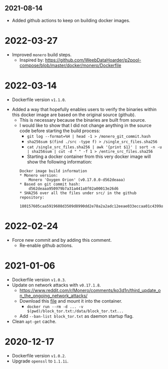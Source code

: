 ## 2021-08-14
* Added github actions to keep on building docker images.

# 2022-03-27
* Improved `monero` build steps.
    - Inspired by: https://github.com/WeebDataHoarder/p2pool-compose/blob/master/docker/monero/Dockerfile

# 2022-03-14
- Dockerfile version `v1.1.0`.
* Added a way that hopefully enables users to verify the binaries within this docker image are based on the original source (github).
    - This is necessary because the binaries are built from source.
    - I would like to show that I did not change anything in the source code before starting the build process:
        + `git log --format=%H | head -1 > /monero_git_commit.hash`
        + `sha256sum $(find ./src -type f) > /single_src_files.sha256`
        + `cat /single_src_files.sha256 | awk '{print $1}' | sort -n -u | sha256sum | cut -d " " -f 1 > /entire_src_files.sha256`
        + Starting a docker container from this very docker image will show the following information:
        ```
        Docker image build information
        * Monero version:
            Monero 'Oxygen Orion' (v0.17.0.0-d562deaaa)
        * Based on git commit hash:
            d562deaaa950979b7a31a441a8f02a00013e26d6
        * SHA256 over all the files under src/ in the github repository:
            180157605caa5919608d3509d8990dd2e78a2a2adc12eeae033eccaa01c4399a
        ```

# 2022-02-24
* Force new commit and by adding this comment.
    - Re-enable github actions.

# 2021-01-06
- Dockerfile version `v1.0.3`.
- Update on network attacks with `v0.17.1.8`.
    + https://www.reddit.com/r/Monero/comments/ko3d1n/third_update_on_the_ongoing_network_attacks/
    + Download this [file](https://gui.xmr.pm/files/block_tor.txt) and mount it into the container.
        - `docker run --rm -d ... -v $(pwd)/block_tor.txt:/data/block_tor.txt...`
    + Add `--ban-list block_tor.txt` as daemon startup flag.
- Clean `apt-get` cache.

# 2020-12-17
- Dockerfile version `v1.0.2`.
- Upgrade `openssl` to `1.1.1i`.
